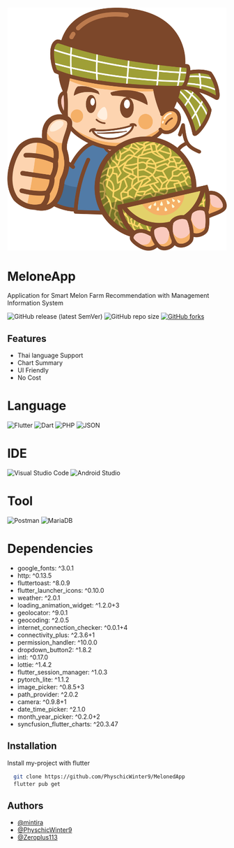 
![Logo](https://raw.githubusercontent.com/PhyschicWinter9/MelonedApp/main/assets/icon/logo.png)


# MeloneApp 

Application for Smart Melon Farm Recommendation with Management Information System

![GitHub release (latest SemVer)](https://img.shields.io/github/v/release/physchicwinter9/MelonedApp?style=for-the-badge)
![GitHub repo size](https://img.shields.io/github/repo-size/PhyschicWinter9/MelonedApp?style=for-the-badge)
[![GitHub forks](https://img.shields.io/github/forks/PhyschicWinter9/MelonedApp?style=for-the-badge)](https://github.com/PhyschicWinter9/MelonedApp/network)

## Features

- Thai language Support
- Chart Summary
- UI Friendly
- No Cost

# Language
![Flutter](https://img.shields.io/badge/Flutter-02569B?style=for-the-badge&logo=flutter&logoColor=white)
![Dart](https://img.shields.io/badge/Dart-0175C2?style=for-the-badge&logo=dart&logoColor=white)
![PHP](https://img.shields.io/badge/PHP-777BB4?style=for-the-badge&logo=php&logoColor=white)
![JSON](https://img.shields.io/badge/json-5E5C5C?style=for-the-badge&logo=json&logoColor=white)

# IDE
![Visual Studio Code](https://img.shields.io/badge/Visual%20Studio%20Code-0078d7.svg?style=for-the-badge&logo=visual-studio-code&logoColor=white)
![Android Studio](https://img.shields.io/badge/Android_Studio-3DDC84?style=for-the-badge&logo=android-studio&logoColor=white)

# Tool
![Postman](https://img.shields.io/badge/Postman-FF6C37?style=for-the-badge&logo=Postman&logoColor=white)
![MariaDB](https://img.shields.io/badge/MariaDB-003545?style=for-the-badge&logo=mariadb&logoColor=white)

# Dependencies
- google_fonts: ^3.0.1
- http: ^0.13.5
- fluttertoast: ^8.0.9
- flutter_launcher_icons: ^0.10.0
- weather: ^2.0.1
- loading_animation_widget: ^1.2.0+3
- geolocator: ^9.0.1
- geocoding: ^2.0.5
- internet_connection_checker: ^0.0.1+4
- connectivity_plus: ^2.3.6+1
- permission_handler: ^10.0.0
- dropdown_button2: ^1.8.2
- intl: ^0.17.0
- lottie: ^1.4.2
- flutter_session_manager: ^1.0.3
- pytorch_lite: ^1.1.2
- image_picker: ^0.8.5+3
- path_provider: ^2.0.2
- camera: ^0.9.8+1
- date_time_picker: ^2.1.0
- month_year_picker: ^0.2.0+2
- syncfusion_flutter_charts: ^20.3.47

## Installation

Install my-project with flutter

```bash
  git clone https://github.com/PhyschicWinter9/MelonedApp
  flutter pub get
```

## Authors

- [@mintira](https://github.com/mintira)
- [@PhyschicWinter9](https://www.github.com/PhyschicWinter9)
- [@Zeroplus113](https://github.com/Zeroplus113)




